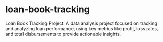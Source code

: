 # loan-book-tracking
Loan Book Tracking Project: A data analysis project focused on tracking and analyzing loan performance, using key metrics like profit, loss rates, and total disbursements to provide actionable insights.
